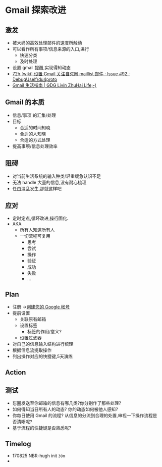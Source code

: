 # Gmail 探索改进

## 激发

- 被大妈的高效处理邮件的速度所触动
- 可以看作所有事项/信息来源的入口,进行
    - 快速分类
    - 及时处理
- 设置 gmail 提醒,实现得知动态
- [72h \[wiki\] 设置 Gmail 关注自怼圈 maillist 邮件 · Issue #92 · DebugUself/du4proto](https://github.com/DebugUself/du4proto/issues/92)
- [Gmail 生活指南 | GDG Livin ZhuHai Life;-)](http://blog.zhgdg.org/2014-02/livin-gmail-guider/)

## Gmail 的本质

- 信息/事项 的汇集/处理
- 目标
    - 合适的时间知晓
    - 合适的人知晓
    - 合适的方式处理
- 提高事项/信息处理效率

## 阻碍

- 对当前生活系统的输入种类/轻重缓急认识不足
- 无法 handle 大量的信息,没有耐心梳理
- 任由混乱发生,那就这样吧

## 应对

- 定时定点,循环改进,操行固化.
- AKA
    - 所有人知道所有人
    - 一切流程可复用
        - 思考
        - 尝试
        - 操作
        - 验证
        - 成功
        - 失败
        - ... 

## Plan
- 注册 ->[创建您的 Google 帐号](https://accounts.google.com/SignUp?hl=zh-CN)
- 提前设置
    - 关联原有邮箱
    - 设置标签
        - 标签的作用/意义?
    - 设置过滤器
- 对自己的信息输入结构进行梳理
- 根据信息流提取操作
- 列出操作对应的快捷键,5天演练

## Action

## 测试

- 怼圈发送至你邮箱的信息有哪几类?你分别作了那些处理?
- 如何得知当日所有人的动态? 你的动态如何被他人感知?
- 你每日使用 Gmail 的流程? 从信息的分流到合理的处置,审视一下操作流程是否清晰呢? 
- 基于流程的快捷键是否熟悉呢?

## Timelog

- 170825 NBR-hugh init `30m`
- 
